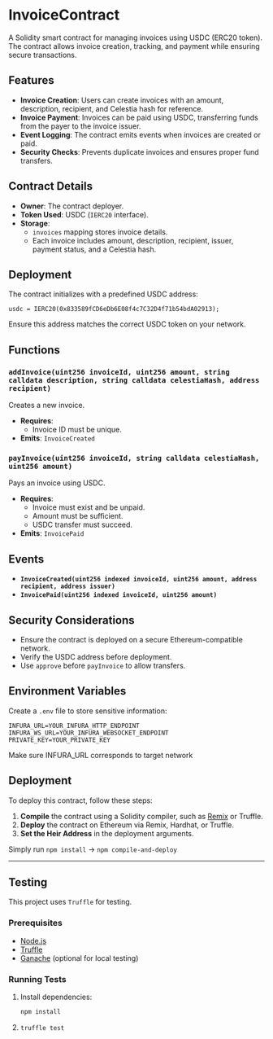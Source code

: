 
# InvoiceContract

A Solidity smart contract for managing invoices using USDC (ERC20 token). The contract allows invoice creation, tracking, and payment while ensuring secure transactions.

## Features

- **Invoice Creation**: Users can create invoices with an amount, description, recipient, and Celestia hash for reference.
- **Invoice Payment**: Invoices can be paid using USDC, transferring funds from the payer to the invoice issuer.
- **Event Logging**: The contract emits events when invoices are created or paid.
- **Security Checks**: Prevents duplicate invoices and ensures proper fund transfers.

## Contract Details

- **Owner**: The contract deployer.
- **Token Used**: USDC (`IERC20` interface).
- **Storage**:
  - `invoices` mapping stores invoice details.
  - Each invoice includes amount, description, recipient, issuer, payment status, and a Celestia hash.

## Deployment

The contract initializes with a predefined USDC address:
```solidity
usdc = IERC20(0x833589fCD6eDb6E08f4c7C32D4f71b54bdA02913);
```
Ensure this address matches the correct USDC token on your network.

## Functions

### `addInvoice(uint256 invoiceId, uint256 amount, string calldata description, string calldata celestiaHash, address recipient)`
Creates a new invoice.

- **Requires**:
  - Invoice ID must be unique.
- **Emits**: `InvoiceCreated`

### `payInvoice(uint256 invoiceId, string calldata celestiaHash, uint256 amount)`
Pays an invoice using USDC.

- **Requires**:
  - Invoice must exist and be unpaid.
  - Amount must be sufficient.
  - USDC transfer must succeed.
- **Emits**: `InvoicePaid`

## Events

- **`InvoiceCreated(uint256 indexed invoiceId, uint256 amount, address recipient, address issuer)`**
- **`InvoicePaid(uint256 indexed invoiceId, uint256 amount)`**

## Security Considerations

- Ensure the contract is deployed on a secure Ethereum-compatible network.
- Verify the USDC address before deployment.
- Use `approve` before `payInvoice` to allow transfers.


## Environment Variables

Create a `.env` file to store sensitive information:

```
INFURA_URL=YOUR_INFURA_HTTP_ENDPOINT
INFURA_WS_URL=YOUR_INFURA_WEBSOCKET_ENDPOINT
PRIVATE_KEY=YOUR_PRIVATE_KEY
```

Make sure INFURA_URL corresponds to target network

## Deployment

To deploy this contract, follow these steps:

1. **Compile** the contract using a Solidity compiler, such as [Remix](https://remix.ethereum.org/) or Truffle.
2. **Deploy** the contract on Ethereum via Remix, Hardhat, or Truffle.
3. **Set the Heir Address** in the deployment arguments.

Simply run
`npm install` ->
`npm compile-and-deploy`

---

## Testing

This project uses `Truffle` for testing. 

### Prerequisites

- [Node.js](https://nodejs.org/)
- [Truffle](https://trufflesuite.com/docs/truffle/getting-started/installation)
- [Ganache](https://trufflesuite.com/ganache/) (optional for local testing)

### Running Tests

1. Install dependencies:
   ```bash
   npm install
   ```

2. `truffle test`
